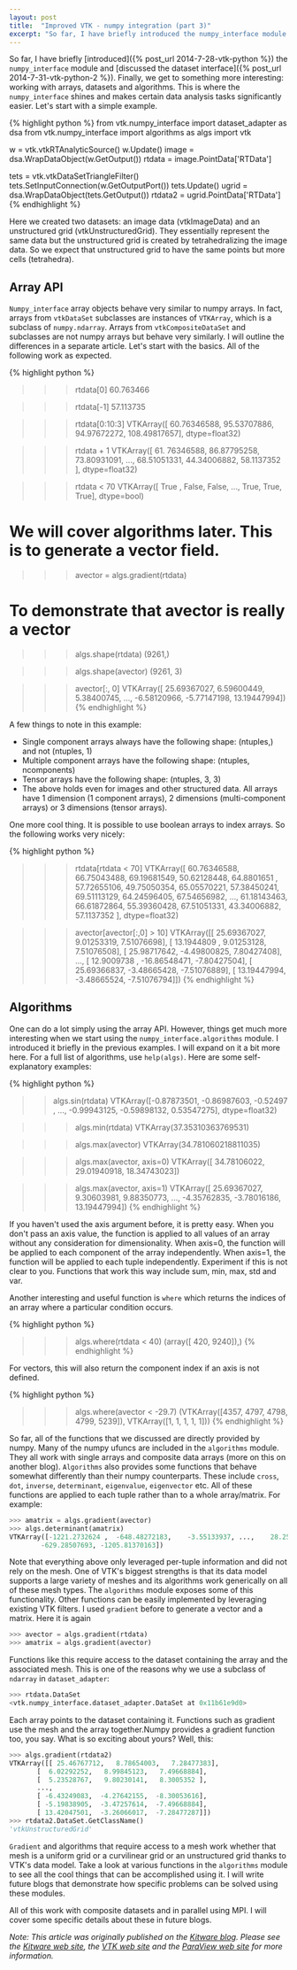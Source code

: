 ```yaml
---
layout: post
title:  "Improved VTK - numpy integration (part 3)"
excerpt: "So far, I have briefly introduced the numpy_interface module and discussed the dataset interface. Finally, we get to something more interesting: working with arrays, datasets and algorithms. This is where the numpy_interface shines and makes certain data analysis tasks significantly easier."
---
```


So far, I have briefly [introduced]({% post_url 2014-7-28-vtk-python %}) the `numpy_interface` module and [discussed the dataset interface]({% post_url 2014-7-31-vtk-python-2 %}). Finally, we get to something more interesting: working with arrays, datasets and algorithms. This is where the `numpy_interface` shines and makes certain data analysis tasks significantly easier. Let's start with a simple example.

{% highlight python %}
from vtk.numpy_interface import dataset_adapter as dsa
from vtk.numpy_interface import algorithms as algs
import vtk

w = vtk.vtkRTAnalyticSource()
w.Update()
image = dsa.WrapDataObject(w.GetOutput())
rtdata = image.PointData['RTData']

tets = vtk.vtkDataSetTriangleFilter()
tets.SetInputConnection(w.GetOutputPort())
tets.Update()
ugrid = dsa.WrapDataObject(tets.GetOutput())
rtdata2 = ugrid.PointData['RTData']
{% endhighlight %}

Here we created two datasets: an image data (vtkImageData) and an unstructured grid (vtkUnstructuredGrid). They essentially represent the same data but the unstructured grid is created by tetrahedralizing the image data. So we expect that unstructured grid to have the same points but more cells (tetrahedra).

## Array API

`Numpy_interface` array objects behave very similar to numpy arrays. In fact, arrays from `vtkDataSet` subclasses are instances of `VTKArray`, which is a subclass of `numpy.ndarray`. Arrays from `vtkCompositeDataSet` and subclasses are not numpy arrays but behave very similarly. I will outline the differences in a separate article. Let's start with the basics. All of the following work as expected.

{% highlight python %}
>>> rtdata[0]
60.763466

>>> rtdata[-1]
57.113735

>>> rtdata[0:10:3]
VTKArray([  60.76346588,   95.53707886,   94.97672272,  108.49817657], dtype=float32)

>>> rtdata + 1
VTKArray([ 61.
76346588,  86.87795258,  73.80931091, ...,  68.51051331,
        44.34006882,  58.1137352 ], dtype=float32)

>>> rtdata < 70
VTKArray([ True , False, False, ...,  True,  True,  True], dtype=bool)

# We will cover algorithms later. This is to generate a vector field.
>>> avector = algs.gradient(rtdata)

# To demonstrate that avector is really a vector
>>> algs.shape(rtdata)
(9261,)

>>> algs.shape(avector)
(9261, 3)

>>> avector[:, 0]
VTKArray([ 25.69367027,   6.59600449,   5.38400745, ...,  -6.58120966,
        -5.77147198,  13.19447994])
{% endhighlight %}

A few things to note in this example:

* Single component arrays always have the following shape: (ntuples,) and not (ntuples, 1)
* Multiple component arrays have the following shape: (ntuples, ncomponents)
* Tensor arrays have the following shape: (ntuples, 3, 3)
* The above holds even for images and other structured data. All arrays have 1 dimension (1 component arrays), 2 dimensions (multi-component arrays) or 3 dimensions (tensor arrays).

One more cool thing. It is possible to use boolean arrays to index arrays. So the following works very nicely:

{% highlight python %}
>>> rtdata[rtdata < 70]
VTKArray([ 60.76346588,  66.75043488,  69.19681549,  50.62128448,
        64.8801651 ,  57.72655106,  49.75050354,  65.05570221,
        57.38450241,  69.51113129,  64.24596405,  67.54656982,
        ...,
        61.18143463,  66.61872864,  55.39360428,  67.51051331,
        43.34006882,  57.1137352 ], dtype=float32)

>>> avector[avector[:,0] > 10]
VTKArray([[ 25.69367027,   9.01253319,   7.51076698],
       [ 13.1944809 ,   9.01253128,   7.51076508],
       [ 25.98717642,  -4.49800825,   7.80427408],
       ...,
       [ 12.9009738 , -16.86548471,  -7.80427504],
       [ 25.69366837,  -3.48665428,  -7.51076889],
       [ 13.19447994,  -3.48665524,  -7.51076794]])
{% endhighlight %}

## Algorithms

One can do a lot simply using the array API. However, things get much more interesting when we start using the `numpy_interface.algorithms` module. I introduced it briefly in the previous examples. I will expand on it a bit more here. For a full list of algorithms, use `help(algs)`. Here are some self-explanatory examples:

{% highlight python %}
>> algs.sin(rtdata)
VTKArray([-0.87873501, -0.86987603, -0.52497   , ..., -0.99943125,
       -0.59898132,  0.53547275], dtype=float32)

>>> algs.min(rtdata)
VTKArray(37.35310363769531)

>>> algs.max(avector)
VTKArray(34.781060218811035)

>>> algs.max(avector, axis=0)
VTKArray([ 34.78106022,  29.01940918,  18.34743023])

>>> algs.max(avector, axis=1)
VTKArray([ 25.69367027,   9.30603981,   9.88350773, ...,  -4.35762835,
        -3.78016186,  13.19447994])
{% endhighlight %}

If you haven't used the axis argument before, it is pretty easy. When you don't pass an axis value, the function is applied to all values of an array without any consideration for dimensionality. When axis=0, the function will be applied to each component of the array independently. When axis=1, the function will be applied to each tuple independently. Experiment if this is not clear to you. Functions that work this way include sum, min, max, std and var.

Another interesting and useful function is `where` which returns the indices of an array where a particular condition occurs.

{% highlight python %}
>>> algs.where(rtdata < 40)
(array([ 420, 9240]),)
{% endhighlight %}

For vectors, this will also return the component index if an axis is not defined.

{% highlight python %}
>>> algs.where(avector < -29.7)
(VTKArray([4357, 4797, 4798, 4799, 5239]), VTKArray([1, 1, 1, 1, 1]))
{% endhighlight %}

So far, all of the functions that we discussed are directly provided by numpy. Many of the numpy ufuncs are included in the `algorithms` module. They all work with single arrays and composite data arrays (more on this on another blog). `Algorithms` also provides some functions that behave somewhat differently than their numpy counterparts. These include `cross`, `dot`, `inverse`, `determinant`,  `eigenvalue`, `eigenvector` etc. All of these functions are applied to each tuple rather than to a whole array/matrix. For example:

~~~python
>>> amatrix = algs.gradient(avector)
>>> algs.determinant(amatrix)
VTKArray([-1221.2732624 ,  -648.48272183,    -3.55133937, ...,    28.2577152 ,
        -629.28507693, -1205.81370163])
~~~

Note that everything above only leveraged per-tuple information and did not rely on the mesh. One of VTK's biggest strengths is that its data model supports a large variety of meshes and its algorithms work generically on all of these mesh types. The `algorithms` module exposes some of this functionality. Other functions can be easily implemented by leveraging existing VTK filters. I used `gradient` before to generate a vector and a matrix. Here it is again

~~~python
>>> avector = algs.gradient(rtdata)
>>> amatrix = algs.gradient(avector)
~~~

Functions like this require access to the dataset containing the array and the associated mesh. This is one of the reasons why we use a subclass of `ndarray` in `dataset_adapter`:

~~~python
>>> rtdata.DataSet
<vtk.numpy_interface.dataset_adapter.DataSet at 0x11b61e9d0>
~~~

Each array points to the dataset containing it. Functions such as gradient use the mesh and the array together.Numpy provides a gradient function too, you say. What is so exciting about yours? Well, this:

~~~python
>>> algs.gradient(rtdata2)
VTKArray([[ 25.46767712,   8.78654003,   7.28477383],
       [  6.02292252,   8.99845123,   7.49668884],
       [  5.23528767,   9.80230141,   8.3005352 ],
       ...,
       [ -6.43249083,  -4.27642155,  -8.30053616],
       [ -5.19838905,  -3.47257614,  -7.49668884],
       [ 13.42047501,  -3.26066017,  -7.28477287]])
>>> rtdata2.DataSet.GetClassName()
'vtkUnstructuredGrid'
~~~

`Gradient` and algorithms that require access to a mesh work whether that mesh is a uniform grid or a curvilinear grid or an unstructured grid thanks to VTK's data model. Take a look at various functions in the `algorithms` module to see all the cool things that can be accomplished using it. I will write future blogs that demonstrate how specific problems can be solved using these modules.

All of this work with composite datasets and in parallel using MPI. I will cover some specific details about these in future blogs.

_Note: This article was originally published on the [Kitware blog](http://www.kitware.com/blog/home/post/714).
Please see the [Kitware web site](http://www.kitware.com), the [VTK web site](http://www.vtk.org) and the
[ParaView web site](http://www.paraview.org) for more information._
